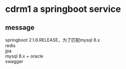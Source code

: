 # cdrm1 a springboot service
## message  
springboot 2.1.6.RELEASE，为了匹配mysql 8.x  
redis  
jpa  
mysql 8.x + oracle  
swagger  

